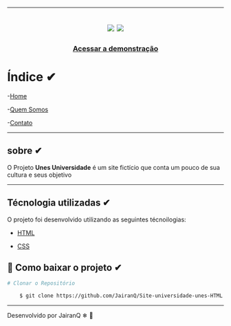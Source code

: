 <h1 align="center" >





 ---
 <img src="https://ik.imagekit.io/lmuswwygeur/logo_QLbUXw-Cs.png">
<img src="https://ik.imagekit.io/lmuswwygeur/UnesUnivers.__ETZVM78j.gif">

<h3 align="center">
    <a href="https://ik.imagekit.io/lmuswwygeur/UnesUnivers.__ETZVM78j.gif"> Acessar a demonstração</a>
</h3>


# Índice ✔
 -[Home](#-home.html)

 -[Quem Somos](#-quem-somos.html)

 -[Contato](#-contato.html)

 ---
## sobre ✔

O Projeto **Unes Universidade** é um site fictício que conta um pouco de sua cultura e seus objetivo

---

## Técnologia utilizadas ✔

O projeto foi desenvolvido utilizando as seguintes técnoilogias:

- [HTML](index.html)

- [CSS](.\css\style.css)

## 📂 Como baixar o projeto ✔
``` bash
# Clonar o Repositório

    $ git clone https://github.com/JairanQ/Site-universidade-unes-HTML.git
```
---
Desenvolvido por JairanQ ❄ 🛴